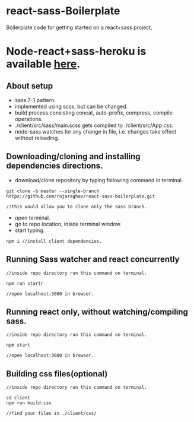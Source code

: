 # react-sass-Boilerplate

Boilerplate code for getting started on a react+sass project.

# Node-react+sass-heroku is available [here](https://github.com/rajaraghav/node-react-heroku-Boilerplate).

## About setup

* sass 7-1 pattern.
* implemented using scss, but can be changed.
* build process consisting concat, auto-prefix, compress, compile operations.
* ./client/src/sass/main.scss gets compiled to ./client/src/App.css.
* node-sass watches for any change in file, i.e. changes take effect without reloading.

## Downloading/cloning and installing dependencies directions.

* download/clone repository by typing following command in terminal.

```
git clone -b master --single-branch https://github.com/rajaraghav/react-sass-boilerplate.git

//this would allow you to clone only the sass branch.
```

* open terminal.
* go to repo location, inside terminal window.
* start typing.

```
npm i //install client dependencies.
```

## Running Sass watcher and react concurrently

```
//inside repo directory run this command on terminal.

npm run startr

//open localhost:3000 in browser.
```

## Running react only, without watching/compiling sass.

```
//inside repo directory run this command on terminal.

npm start

//open localhost:3000 in browser.
```

## Building css files(optional)

```
//inside repo directory run this command on terminal.

cd client
npm run build:css

//find your files in ./client/css/
```

